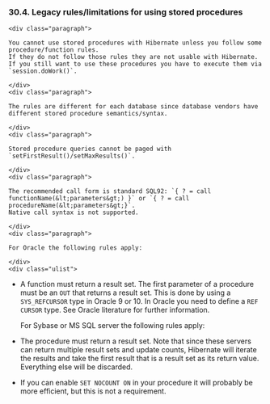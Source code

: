 ### 30.4. Legacy rules/limitations for using stored procedures

    <div class="paragraph">

    You cannot use stored procedures with Hibernate unless you follow some procedure/function rules.
    If they do not follow those rules they are not usable with Hibernate.
    If you still want to use these procedures you have to execute them via `session.doWork()`.

    </div>
    <div class="paragraph">

    The rules are different for each database since database vendors have different stored procedure semantics/syntax.

    </div>
    <div class="paragraph">

    Stored procedure queries cannot be paged with `setFirstResult()/setMaxResults()`.

    </div>
    <div class="paragraph">

    The recommended call form is standard SQL92: `{ ? = call functionName(&lt;parameters&gt;) }` or `{ ? = call procedureName(&lt;parameters&gt;}`.
    Native call syntax is not supported.

    </div>
    <div class="paragraph">

    For Oracle the following rules apply:

    </div>
    <div class="ulist">

*   A function must return a result set.
    The first parameter of a procedure must be an `OUT` that returns a result set.
    This is done by using a `SYS_REFCURSOR` type in Oracle 9 or 10.
    In Oracle you need to define a `REF CURSOR` type.
    See Oracle literature for further information.
    </div>
    <div class="paragraph">

    For Sybase or MS SQL server the following rules apply:

    </div>
    <div class="ulist">

*   The procedure must return a result set.
    Note that since these servers can return multiple result sets and update counts, Hibernate will iterate the results and take the first result that is a result set as its return value.
    Everything else will be discarded.
*   If you can enable `SET NOCOUNT ON` in your procedure it will probably be more efficient, but this is not a requirement.
    </div>
    </div>
    <div class="sect2">